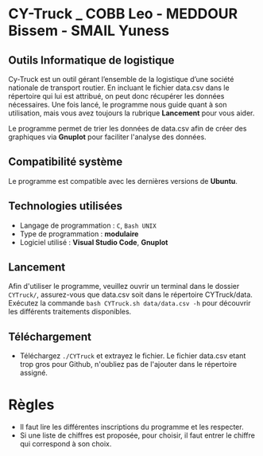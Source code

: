 # **CY-Truck _ COBB Leo - MEDDOUR Bissem - SMAIL Yuness**

## Outils Informatique de logistique

Cy-Truck est un outil gérant l’ensemble de la logistique d’une société nationale de transport routier. En incluant le fichier data.csv dans le répertoire qui lui est attribué, on peut donc récupérer les données nécessaires. Une fois lancé, le programme nous guide quant à son utilisation, mais vous avez toujours la rubrique **Lancement** pour vous aider.

Le programme permet de trier les données de data.csv afin de créer des graphiques via **Gnuplot** pour faciliter l'analyse des données.

## Compatibilité système

Le programme est compatible avec les dernières versions de **Ubuntu**.

## Technologies utilisées

- Langage de programmation : `C`, `Bash UNIX`
- Type de programmation : **modulaire**
- Logiciel utilisé : **Visual Studio Code**, **Gnuplot**

## Lancement

Afin d'utiliser le programme, veuillez ouvrir un terminal dans le dossier `CYTruck/`, assurez-vous que data.csv soit dans le répertoire CYTruck/data. Exécutez la commande `bash CYTruck.sh data/data.csv -h` pour découvrir les différents traitements disponibles.

## Téléchargement

- Téléchargez `./CYTruck` et extrayez le fichier. Le fichier data.csv etant trop gros pour Github, n'oubliez pas de l'ajouter dans le répertoire assigné.

# Règles

- Il faut lire les différentes inscriptions du programme et les respecter.
- Si une liste de chiffres est proposée, pour choisir, il faut entrer le chiffre qui correspond à son choix.
